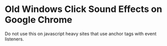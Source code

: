 # Old Windows Click Sound Effects on Google Chrome

Do not use this on javascript heavy sites that use anchor tags with event listeners.